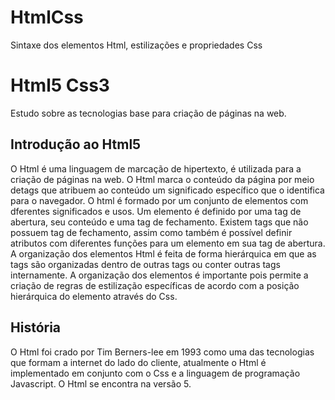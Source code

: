 # HtmlCss
Sintaxe dos elementos Html, estilizações e propriedades Css

# Html5 Css3
Estudo sobre as tecnologias base para criação de páginas na web.

## Introdução ao Html5

O Html é uma linguagem de marcação de hipertexto, é utilizada para a criação de páginas na web. O Html marca o conteúdo da página por meio detags que atribuem ao conteúdo um significado específico que o identifica para o navegador.
O html é formado por um conjunto de elementos com dferentes significados e usos. Um elemento é definido por uma tag de abertura, seu conteúdo e uma tag de fechamento. Existem tags que não possuem tag de fechamento, assim como também é possível definir atributos com diferentes funções para um elemento em sua tag de abertura.
A organização dos elementos Html é feita de forma hierárquica em que as tags são organizadas dentro de outras tags ou conter outras tags internamente. A organização dos elementos é importante pois permite a criação de regras de estilização específicas de acordo com a posição hierárquica do elemento através do Css.

## História

O Html foi crado por Tim Berners-lee em 1993 como uma das tecnologias que formam a internet do lado do cliente, atualmente o Html é implementado em conjunto com o Css e a linguagem de programação Javascript. O Html se encontra na versão 5.

